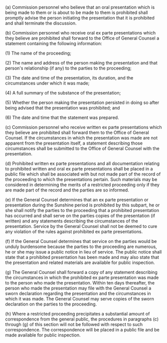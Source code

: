 (a) Commission personnel who believe that an oral presentation which is being made to them or is about to be made to them is prohibited shall promptly advise the person initiating the presentation that it is prohibited and shall terminate the discussion.

(b) Commission personnel who receive oral ex parte presentations which they believe are prohibited shall forward to the Office of General Counsel a statement containing the following information:

(1) The name of the proceeding;

(2) The name and address of the person making the presentation and that person's relationship (if any) to the parties to the proceeding;

(3) The date and time of the presentation, its duration, and the circumstances under which it was made;

(4) A full summary of the substance of the presentation;

(5) Whether the person making the presentation persisted in doing so after being advised that the presentation was prohibited; and

(6) The date and time that the statement was prepared.

(c) Commission personnel who receive written ex parte presentations which they believe are prohibited shall forward them to the Office of General Counsel. If the circumstances in which the presentation was made are not apparent from the presentation itself, a statement describing those circumstances shall be submitted to the Office of General Counsel with the presentation.

(d) Prohibited written ex parte presentations and all documentation relating to prohibited written and oral ex parte presentations shall be placed in a public file which shall be associated with but not made part of the record of the proceeding to which the presentations pertain. Such materials may be considered in determining the merits of a restricted proceeding only if they are made part of the record and the parties are so informed.
                                    

(e) If the General Counsel determines that an ex parte presentation or presentation during the Sunshine period is prohibited by this subpart, he or she shall notify the parties to the proceeding that a prohibited presentation has occurred and shall serve on the parties copies of the presentation (if written) and any statements describing the circumstances of the presentation. Service by the General Counsel shall not be deemed to cure any violation of the rules against prohibited ex parte presentations.

(f) If the General Counsel determines that service on the parties would be unduly burdensome because the parties to the proceeding are numerous, he or she may issue a public notice in lieu of service. The public notice shall state that a prohibited presentation has been made and may also state that the presentation and related materials are available for public inspection.

(g) The General Counsel shall forward a copy of any statement describing the circumstances in which the prohibited ex parte presentation was made to the person who made the presentation. Within ten days thereafter, the person who made the presentation may file with the General Counsel a sworn declaration regarding the presentation and the circumstances in which it was made. The General Counsel may serve copies of the sworn declaration on the parties to the proceeding.

(h) Where a restricted proceeding precipitates a substantial amount of correspondence from the general public, the procedures in paragraphs (c) through (g) of this section will not be followed with respect to such correspondence. The correspondence will be placed in a public file and be made available for public inspection.


